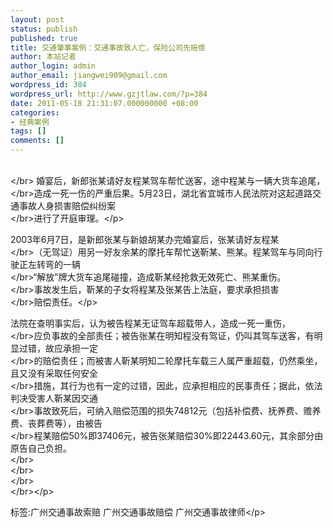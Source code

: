```yaml
---
layout: post
status: publish
published: true
title: 交通肇事案例：交通事故致人亡，保险公司先赔偿
author: 本站记者
author_login: admin
author_email: jiangwei909@gmail.com
wordpress_id: 384
wordpress_url: http://www.gzjtlaw.com/?p=384
date: 2011-05-18 21:31:07.000000000 +08:00
categories:
- 经典案例
tags: []
comments: []
---
```

<p><br><&#47;br> 婚宴后，新郎张某请好友程某驾车帮忙送客，途中程某与一辆大货车追尾，<br><&#47;br>造成一死一伤的严重后果。5月23日，湖北省宜城市人民法院对这起道路交通事故人身损害赔偿纠纷案<br><&#47;br>进行了开庭审理。<&#47;p><p>2003年6月7日，是新郎张某与新娘胡某办完婚宴后，张某请好友程某<br><&#47;br>（无驾证）用另一好友余某的摩托车帮忙送靳某、熊某。程某驾车与同向行驶正左转弯的一辆<br><&#47;br>&ldquo;解放&rdquo;牌大货车追尾碰撞，造成靳某经抢救无效死亡、熊某重伤。<br><&#47;br>事故发生后，靳某的子女将程某及张某告上法庭，要求承担损害<br><&#47;br>赔偿责任。<&#47;p><p>法院在查明事实后，认为被告程某无证驾车超载带人，造成一死一重伤，<br><&#47;br>应负事故的全部责任；被告张某在明知程没有驾证，仍叫其驾车送客，有明显过错，故应承担一定<br><&#47;br>的赔偿责任；而被害人靳某明知二轮摩托车载三人属严重超载，仍然乘坐，且又没有采取任何安全<br><&#47;br>措施，其行为也有一定的过错，因此，应承担相应的民事责任；据此，依法判决受害人靳某因交通<br><&#47;br>事故致死后，可纳入赔偿范围的损失74812元（包括补偿费、抚养费、赡养费、丧葬费等），由被告<br><&#47;br>程某赔偿50%即37406元，被告张某赔偿30%即22443.60元，其余部分由原告自己负担。<br><&#47;br><br><&#47;br><br><&#47;br><br><&#47;br><&#47;p><br&#47;><p>标签:广州交通事故索赔 广州交通事故赔偿 广州交通事故律师<&#47;p>

